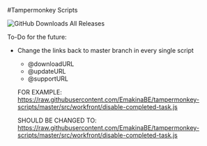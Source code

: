 #Tampermonkey Scripts

![GitHub Downloads All Releases](https://img.shields.io/github/downloads/EmakinaBE/tampermonkey-scripts/total?label=Downloads+(Total))

To-Do for the future:
  - Change the links back to master branch in every single script
      - @downloadURL
      - @updateURL
      - @supportURL
      
      FOR EXAMPLE: 
      https://raw.githubusercontent.com/EmakinaBE/tampermonkey-scripts/master/src/workfront/disable-completed-task.js
      
      SHOULD BE CHANGED TO:
      https://raw.githubusercontent.com/EmakinaBE/tampermonkey-scripts/master/src/workfront/disable-completed-task.js
      
      
